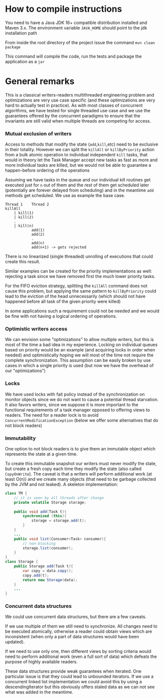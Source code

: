 # How to compile instructions

You need to have a Java JDK 16+ compatible distribution installed and Maven 3.x. 
The environment variable `JAVA_HOME` should point to the jdk installation path

From inside the root directory of the project issue the command `mvn clean package`

This command will compile the code, run the tests and package the application as a `jar`

# General remarks 

This is a classical writers-readers multithreaded engineering problem and optimizations are 
very use case specific (and these optimizations are very hard to actually test in practice). As with most classes
of concurrent algorithms, we have tested for single threaded use case and we use the guarantees offered by the concurrent
paradigms to ensure that the invariants are still valid when multiple threads are competing for access. 

### Mutual exclusion of writers

Access to methods that modify the state (`add`,`kill`,etc) need to be exclusive in their totality. However we can split the `killAll` or `killByPriority` action from a bulk atomic operation to individual independent `kill` tasks, that would in theory
let the Task Manager accept new tasks as fast as more and more individual tasks are killed, but we would not be able to guarantee
a happen-before ordering of the operations

Assuming we have tasks in the queue and our individual kill routines get executed just for `n` out of them and the rest of 
them get scheduled later (potentially are forever delayed from scheduling) and in the meantime `add` methods get scheduled.
We use as example the base case.

```
Thread 1    Thread 2
killAll
    | kill(1)
    | kill(2)
    .
    | kill(n) 
            add(1)
            add(2)
            .
            add(n)
            add(n+1) -> gets rejected
```

There is no linearized (single threaded) unrolling of executions that could create this result.

Similar examples can be created for the priority implementations as well: rejecting a task since
we have removed first the much lower priority tasks. 

For the FIFO eviction strategy, splitting the `killAll` command does not cause this problem, but applying the same 
pattern to `killByPriority` could lead to the eviction of the head unnecessarily (which should not have happened before
all task of the given priority were killed)

In some applications such a requirement could not be needed and we would be fine with not having a logical ordering of operations.

### Optimistic writers access

We can envision some "optimizations" to allow multiple writers, but this is most of the time a bad idea in my experience.
Locking on individual queues based on priority would be an example (and acquiring locks in order when needed) and 
optimistically hoping we will most of the time not require the complete synchronization. This assumption can be easily broken
by use cases in which a single priority is used (but now we have the overhead of our "optimizations")

### Locks

We have used locks with fait policy instead of the synchronization on monitor objects since we do not want to cause a
potential thread starvation. It also favors writers, since we suppose it is more important to the functional requirements of
a task manager opposed to offering views to readers. The need for a reader lock is to avoid `ConcurrentModificationException`
(below we offer some alternatives that do not block readers)

### Immutability

One option to not block readers is to give them an immutable object which represents the state at a given time.

To create this immutable snapshot our writers must never modify the state, but create a fresh copy each time they modify the state
(also called `CopyOnWrite`). The caveat is that a writers will perform additional work (at least O(n)) and we create many objects (that
need to be garbage collected by the JVM and not leaked). A skeleton implementation:
```java
class TM {
    // it is seen by all threads after change
    private volatile Storage storage;
    
    public void add(Task t){
        synchronized (this){
            storage = storage.add(t);
        }
    }
    ...
    public void list(Consumer<Task> consumer){
        // non-blocking 
        storage.list(consumer);
    }
}
class Storage {
    public Storage add(Task t){
        var copy = data.copy();
        copy.add(t);
        return new Storage(data);
    }
    ...
}

```

### Concurrent data structures

We could use concurrent data structures, but there are a few caveats.

If we use multiple of them we still need to synchronize. All changes need to be executed atomically, otherwise a reader could obtain
views which are inconsistent (when only a part of data structures would have been updated). 

If we need to use only one, then different views by sorting criteria would need to perform additional work (even a full sort of data)
which defeats the purpose of highly available readers.

These data structures provide weak guarantees when iterated. One particular issue is that they could lead to unbounded 
iterators. If we use a concurrent linked list implementation we could avoid this by using a descendingIterator but this
obviously offers staled data as we can not see what was added in the meantime.
            